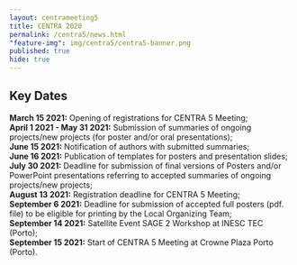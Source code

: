 ```yaml
---
layout: centrameeting5
title: CENTRA 2020
permalink: /centra5/news.html
"feature-img": img/centra5/centra5-banner.png
published: true
hide: true
---
```


## Key Dates

**March 15 2021:** Opening of registrations for CENTRA 5 Meeting;  
**April 1 2021 - May 31 2021:** Submission of summaries of ongoing projects/new projects (for poster and/or oral presentations);  
**June 15 2021:** Notification of authors with submitted summaries;  
**June 16 2021:** Publication of templates for posters and presentation slides;  
**July 30 2021:** Deadline for submission of final versions of Posters and/or PowerPoint presentations referring to accepted summaries of ongoing projects/new projects;  
**August 13 2021:** Registration deadline for CENTRA 5 Meeting;  
**September 6 2021:** Deadline for submission of accepted full posters (pdf. file) to be eligible for printing by the Local Organizing Team;  
**September 14 2021:** Satellite Event SAGE 2 Workshop at INESC TEC (Porto);  
**September 15 2021:** Start of CENTRA 5 Meeting at Crowne Plaza Porto (Porto).  
